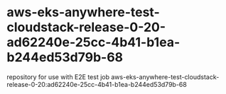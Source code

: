# aws-eks-anywhere-test-cloudstack-release-0-20-ad62240e-25cc-4b41-b1ea-b244ed53d79b-68
repository for use with E2E test job aws-eks-anywhere-test-cloudstack-release-0-20:ad62240e-25cc-4b41-b1ea-b244ed53d79b-68
